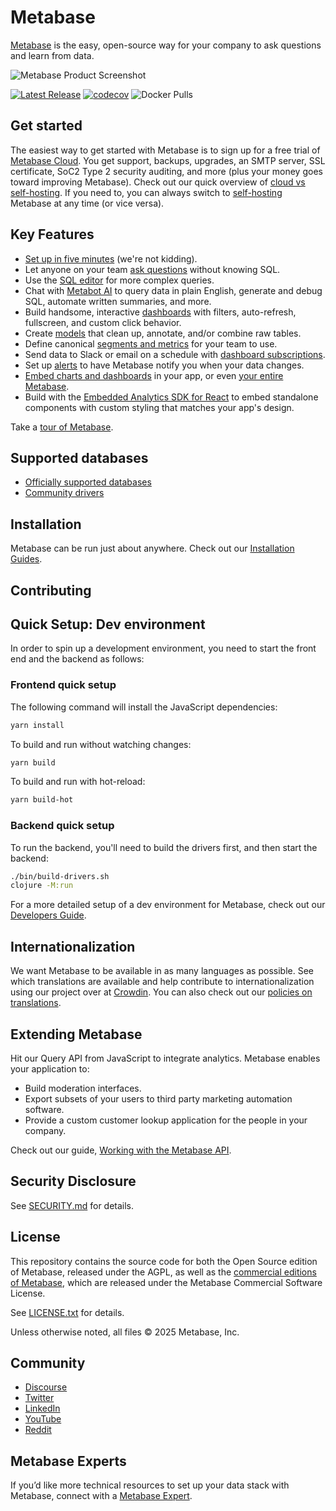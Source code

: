 # Metabase

[Metabase](https://www.metabase.com) is the easy, open-source way for your company to ask questions and learn from data.

![Metabase Product Screenshot](TBC)

[![Latest Release](https://img.shields.io/github/release/metabase/metabase.svg?label=latest%20release)](https://github.com/metabase/metabase/releases)
[![codecov](https://codecov.io/gh/metabase/metabase/branch/master/graph/badge.svg)](https://codecov.io/gh/metabase/metabase)
![Docker Pulls](https://img.shields.io/docker/pulls/metabase/metabase)

## Get started

The easiest way to get started with Metabase is to sign up for a free trial of [Metabase Cloud](https://store.metabase.com/checkout). You get support, backups, upgrades, an SMTP server, SSL certificate, SoC2 Type 2 security auditing, and more (plus your money goes toward improving Metabase). Check out our quick overview of [cloud vs self-hosting](https://www.metabase.com/docs/latest/cloud/cloud-vs-self-hosting). If you need to, you can always switch to [self-hosting](https://www.metabase.com/docs/latest/installation-and-operation/installing-metabase) Metabase at any time (or vice versa).

## Key Features

- [Set up in five minutes](https://www.metabase.com/docs/latest/configuring-metabase/setting-up-metabase) (we're not kidding).
- Let anyone on your team [ask questions](https://www.metabase.com/docs/latest/questions/introduction) without knowing SQL.
- Use the [SQL editor](https://www.metabase.com/docs/latest/questions/native-editor/writing-sql) for more complex queries.
- Chat with [Metabot AI](https://www.metabase.com/docs/latest/ai/metabot) to query data in plain English, generate and debug SQL, automate written summaries, and more.
- Build handsome, interactive [dashboards](https://www.metabase.com/docs/latest/dashboards/introduction) with filters, auto-refresh, fullscreen, and custom click behavior.
- Create [models](https://www.metabase.com/learn/metabase-basics/getting-started/models) that clean up, annotate, and/or combine raw tables.
- Define canonical [segments and metrics](https://www.metabase.com/docs/latest/data-modeling/metrics) for your team to use.
- Send data to Slack or email on a schedule with [dashboard subscriptions](https://www.metabase.com/docs/latest/dashboards/subscriptions).
- Set up [alerts](https://www.metabase.com/docs/latest/questions/alerts) to have Metabase notify you when your data changes.
- [Embed charts and dashboards](https://www.metabase.com/docs/latest/embedding/introduction) in your app, or even [your entire Metabase](https://www.metabase.com/docs/latest/embedding/interactive-embedding).
- Build with the [Embedded Analytics SDK for React](https://www.metabase.com/docs/latest/embedding/sdk/introduction) to embed standalone components with custom styling that matches your app's design.

Take a [tour of Metabase](https://www.metabase.com/learn/metabase-basics/overview/tour-of-metabase).

## Supported databases

- [Officially supported databases](./docs/databases/connecting.md#connecting-to-supported-databases)
- [Community drivers](./docs/developers-guide/partner-and-community-drivers.md)

## Installation

Metabase can be run just about anywhere. Check out our [Installation Guides](https://www.metabase.com/docs/latest/installation-and-operation/installing-metabase).

## Contributing

## Quick Setup: Dev environment

In order to spin up a development environment, you need to start the front end and the backend as follows:

### Frontend quick setup

The following command will install the JavaScript dependencies:

```bash
yarn install
```

To build and run without watching changes:

```bash
yarn build
```

To build and run with hot-reload:

```bash
yarn build-hot
```

### Backend  quick setup

To run the backend, you'll need to build the drivers first, and then start the backend:

```bash
./bin/build-drivers.sh
clojure -M:run
```

For a more detailed setup of a dev environment for Metabase, check out our [Developers Guide](./docs/developers-guide/start.md).

## Internationalization

We want Metabase to be available in as many languages as possible. See which translations are available and help contribute to internationalization using our project over at [Crowdin](https://crowdin.com/project/metabase-i18n). You can also check out our [policies on translations](https://www.metabase.com/docs/latest/administration-guide/localization.html).

## Extending Metabase

Hit our Query API from JavaScript to integrate analytics. Metabase enables your application to:

- Build moderation interfaces.
- Export subsets of your users to third party marketing automation software.
- Provide a custom customer lookup application for the people in your company.

Check out our guide, [Working with the Metabase API](https://www.metabase.com/learn/metabase-basics/administration/administration-and-operation/metabase-api).

## Security Disclosure

See [SECURITY.md](./SECURITY.md) for details.

## License

This repository contains the source code for both the Open Source edition of Metabase, released under the AGPL, as well as the [commercial editions of Metabase](https://www.metabase.com/pricing/), which are released under the Metabase Commercial Software License.

See [LICENSE.txt](./LICENSE.txt) for details.

Unless otherwise noted, all files © 2025 Metabase, Inc.

## Community

- [Discourse](https://discourse.metabase.com/)
- [Twitter](https://x.com/metabase)
- [LinkedIn](https://www.linkedin.com/company/metabase/)
- [YouTube](https://www.youtube.com/@metabasedata)
- [Reddit](https://www.reddit.com/r/Metabase/)

## Metabase Experts

If you’d like more technical resources to set up your data stack with Metabase, connect with a [Metabase Expert](https://www.metabase.com/partners/?utm_source=readme&utm_medium=metabase-expetrs&utm_campaign=readme).
